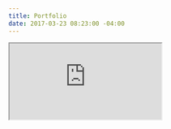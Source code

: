```yaml
---
title: Portfolio
date: 2017-03-23 08:23:00 -04:00
---
```


<iframe src="http://gettoclass.cf/uploads/Portfolio.html"></iframe>